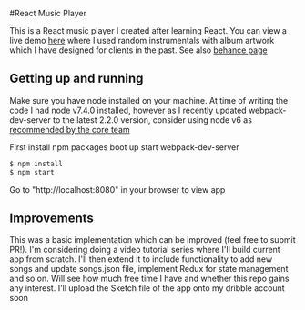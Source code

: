#React Music Player

This is a React music player I created after learning React. You can view a live demo [here](http://tatenda.info/react-music-player/index.html) where I used random instrumentals with album artwork which I have designed for clients in the past. See also [behance page](https://www.behance.net/gallery/48137829/Music-Player-App)

## Getting up and running

Make sure you have node installed on your machine. At time of writing the code I had node v7.4.0 installed, however as I recently updated webpack-dev-server to the latest 2.2.0 version, consider using node v6 as [recommended by the core team](https://github.com/webpack/webpack-dev-server#readme)

First install npm packages boot up start webpack-dev-server

```bash
$ npm install
$ npm start
```

Go to "http://localhost:8080" in your browser to view app

## Improvements

This was a basic implementation which can be improved (feel free to submit PR!). I'm considering doing a video tutorial series where I'll build current app from scratch. I'll then extend it to include functionality to add new songs and update songs.json file, implement Redux for state management and so on. Will see how much free time I have and whether this repo gains any interest.
I'll upload the Sketch file of the app onto my dribble account soon